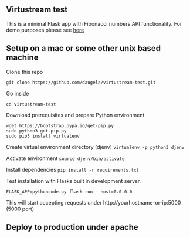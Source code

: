 ## Virtustream test

This is a minimal Flask app with Fibonacci numbers API functionality.
For demo purposes please see [here](http://46.101.202.234:8000)

## Setup on a mac or some other unix based machine

Clone this repo

`git clone https://github.com/daugela/virtustream-test.git`

Go inside

`cd virtustream-test`

Download prerequisites and prepare Python environment

`wget https://bootstrap.pypa.io/get-pip.py`  
`sudo python3 get-pip.py`  
`sudo pip3 install virtualenv`  

Create virtual environment directory (djenv)
`virtualenv -p python3 djenv`

Activate environment
`source djenv/bin/activate`

Install dependencies
`pip install -r requirements.txt`

Test installation with Flasks built in development server.

`FLASK_APP=pythoncode.py flask run --host=0.0.0.0`

This will start accepting requests under http://yourhostname-or-ip:5000 (5000 port)

## Deploy to production under apache

